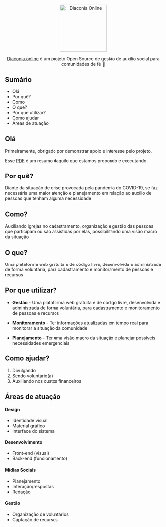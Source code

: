 <p align="center">
  <img src="https://www.diaconia.online/images/diaconia-online.svg" alt="Diaconia Online" width="150">
</p>
<p align="center">
  <a href="https://www.diaconia.online">Diaconia.online</a> é um projeto Open Source de gestão de auxílio social para comunidades de fé 🚀
</p>

## Sumário

- Olá
- Por quê?
- Como
- O que?
- Por que utilizar?
- Como ajudar
- Áreas de atuação

## Olá 

Primeiramente, obrigado por demonstrar apoio e interesse pelo projeto.

Esse [PDF](https://drive.google.com/file/d/1rnj1RrA0YICL0xxgHodsOqEGMgPeEQmr/view?usp=sharingf) é um resumo daquilo que estamos propondo e executando. 


## Por quê?

Diante da situação de crise provocada pela pandemia do COVID-19, se faz necessária uma maior atenção e planejamento em relação ao auxílio de pessoas que tenham alguma necessidade

## Como?

Auxiliando igrejas no cadastramento, organização e gestão das pessoas que participam ou são assistidas por elas, possibilitando uma visão macro da situação


## O que?

Uma plataforma web gratuita e de código livre, desenvolvida e administrada de forma voluntária, para cadastramento e monitoramento de pessoas e recursos

## Por que utilizar?

- **Gestão** - Uma plataforma web gratuita e de código livre, desenvolvida e administrada de forma voluntária, para cadastramento e monitoramento de pessoas e recursos

- **Monitoramento** - Ter informações atualizadas em tempo real para monitorar a situação da comunidade

- **Planejamento** - Ter uma visão macro da situação e planejar possíveis necessidades emergenciais


## Como ajudar?

1. Divulgando
2. Sendo voluntário(a)
3. Auxiliando nos custos financeiros

## Áreas de atuação

#### Design
  - Identidade visual
  -  Material gráfico
  - Interface do sistema

#### Desenvolvimento
  - Front-end (visual)
  - Back-end (funcionamento)

#### Mídias Sociais
 - Planejamento
 - Interação/respostas
 - Redação

#### Gestão
 - Organização de voluntários
 - Captação de recursos
